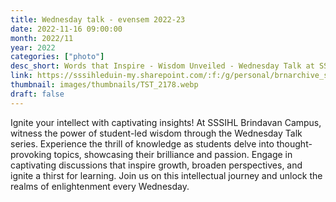 ```yaml
---
title: Wednesday talk - evensem 2022-23
date: 2022-11-16 09:00:00
month: 2022/11
year: 2022
categories: ["photo"]
desc_short: Words that Inspire - Wisdom Unveiled - Wednesday Talk at SSSIHL Brindavan Campus
link: https://sssihleduin-my.sharepoint.com/:f:/g/personal/brnarchive_sssihl_edu_in/EqYGV3WvY8hNgnJOvXNharMBmcKA6MZGmzXrmK4NLyhjTg?e=CNPcll
thumbnail: images/thumbnails/TST_2178.webp
draft: false
---
```


 Ignite your intellect with captivating insights! At SSSIHL Brindavan Campus, witness the power of student-led wisdom through the Wednesday Talk series. Experience the thrill of knowledge as students delve into thought-provoking topics, showcasing their brilliance and passion. Engage in captivating discussions that inspire growth, broaden perspectives, and ignite a thirst for learning. Join us on this intellectual journey and unlock the realms of enlightenment every Wednesday.